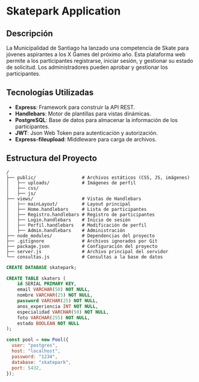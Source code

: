 # Skatepark Application

## Descripción

La Municipalidad de Santiago ha lanzado una competencia de Skate para jóvenes aspirantes a los X Games del próximo año. Esta plataforma web permite a los participantes registrarse, iniciar sesión, y gestionar su estado de solicitud. Los administradores pueden aprobar y gestionar los participantes.

## Tecnologías Utilizadas

- **Express**: Framework para construir la API REST.
- **Handlebars**: Motor de plantillas para vistas dinámicas.
- **PostgreSQL**: Base de datos para almacenar la información de los participantes.
- **JWT**: Json Web Token para autenticación y autorización.
- **Express-fileupload**: Middleware para carga de archivos.

## Estructura del Proyecto

```plaintext
/
├── public/                 # Archivos estáticos (CSS, JS, imágenes)
│   ├── uploads/            # Imágenes de perfil
│   ├── css/
│   ├── js/
├── views/                  # Vistas de Handlebars
│   ├── mainLayout/         # Layout principal
│   ├── Home.handlebars     # Lista de participantes
│   ├── Registro.handlebars # Registro de participantes
│   ├── Login.handlebars    # Inicio de sesión
│   ├── Perfil.handlebars   # Modificación de perfil
│   ├── Admin.handlebars    # Administración
├── node_modules/           # Dependencias del proyecto
├── .gitignore              # Archivos ignorados por Git
├── package.json            # Configuración del proyecto
├── server.js               # Archivo principal del servidor
└── consultas.js            # Consultas a la base de datos
```

```sql
CREATE DATABASE skatepark;

CREATE TABLE skaters (
    id SERIAL PRIMARY KEY,
    email VARCHAR(50) NOT NULL,
    nombre VARCHAR(25) NOT NULL,
    password VARCHAR(25) NOT NULL,
    anos_experiencia INT NOT NULL,
    especialidad VARCHAR(50) NOT NULL,
    foto VARCHAR(255) NOT NULL,
    estado BOOLEAN NOT NULL
);

```

```js
const pool = new Pool({
  user: "postgres",
  host: "localhost",
  password: "1234",
  database: "skatepark",
  port: 5432,
});

```
